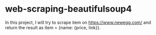# web-scraping-beautifulsoup4

In this project, I will try to scrape item on https://www.newegg.com/ and return the result as item = {name: {price, link}}.
